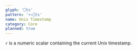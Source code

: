 ```yaml
---
glyph: '⎕ts'
pattern: 'r←⎕ts'
name: Unix Timestamp
category: Core
planned: true
---
```


`r` is a numeric scalar containing the current Unix timestamp.